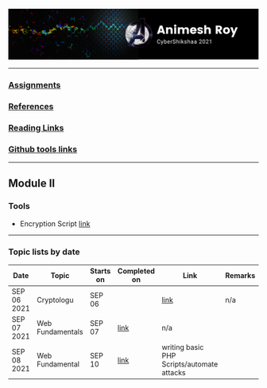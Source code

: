 ![img](img/header.png)

---

### [Assignments](assignments/index.md)
### [References](ref/index.md)
### [Reading Links](ref/reading.md)
### [Github tools links](ref/tools.md)
---

## Module II

### Tools

* Encryption Script [link](https://github.com/anir0y/CyberShikshaa/tree/main/module-II/encryption)

---

### Topic lists by date

|Date | Topic | Starts on |Completed on| Link|Remarks|
|---|---|---|---|---|---|
|SEP 06 2021|Cryptologu|SEP 06| |[link](https://github.com/anir0y/CyberShikshaa/tree/main/module-II/Cryptology)|n/a|
|SEP 07 2021|Web Fundamentals| SEP 07| [link](web-technology)|n/a|
|SEP 08 2021|Web Fundamental | SEP 10| [link](https://github.com/anir0y/CyberShikshaa/tree/main/module-II/dvwa)|writing basic PHP Scripts/automate attacks|


